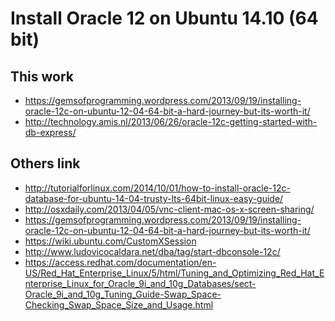 Install Oracle 12 on Ubuntu 14.10 (64 bit)
===

This work
---
* https://gemsofprogramming.wordpress.com/2013/09/19/installing-oracle-12c-on-ubuntu-12-04-64-bit-a-hard-journey-but-its-worth-it/
* http://technology.amis.nl/2013/06/26/oracle-12c-getting-started-with-db-express/ 

Others link
---
* http://tutorialforlinux.com/2014/10/01/how-to-install-oracle-12c-database-for-ubuntu-14-04-trusty-lts-64bit-linux-easy-guide/
* http://osxdaily.com/2013/04/05/vnc-client-mac-os-x-screen-sharing/
* https://gemsofprogramming.wordpress.com/2013/09/19/installing-oracle-12c-on-ubuntu-12-04-64-bit-a-hard-journey-but-its-worth-it/
* https://wiki.ubuntu.com/CustomXSession
* http://www.ludovicocaldara.net/dba/tag/start-dbconsole-12c/
* https://access.redhat.com/documentation/en-US/Red_Hat_Enterprise_Linux/5/html/Tuning_and_Optimizing_Red_Hat_Enterprise_Linux_for_Oracle_9i_and_10g_Databases/sect-Oracle_9i_and_10g_Tuning_Guide-Swap_Space-Checking_Swap_Space_Size_and_Usage.html

